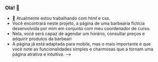### Olá! 👋

- 🔭 Atualmente estou trabalhando com html e css.
- Você encontrará neste projeto, a página de uma barbearia fictícia desenvolvida por mim em conjunto com meu coordenador de curso.
- Nela, você será capaz de agendar um horário, consultar preços e adquirir produtos da barbeari
- A página já está adaptada para mobile, mas o mais importante é que você note as funcionalidades simples e charmosas que a tornam uma página atrativa e intuitiva.
-->
